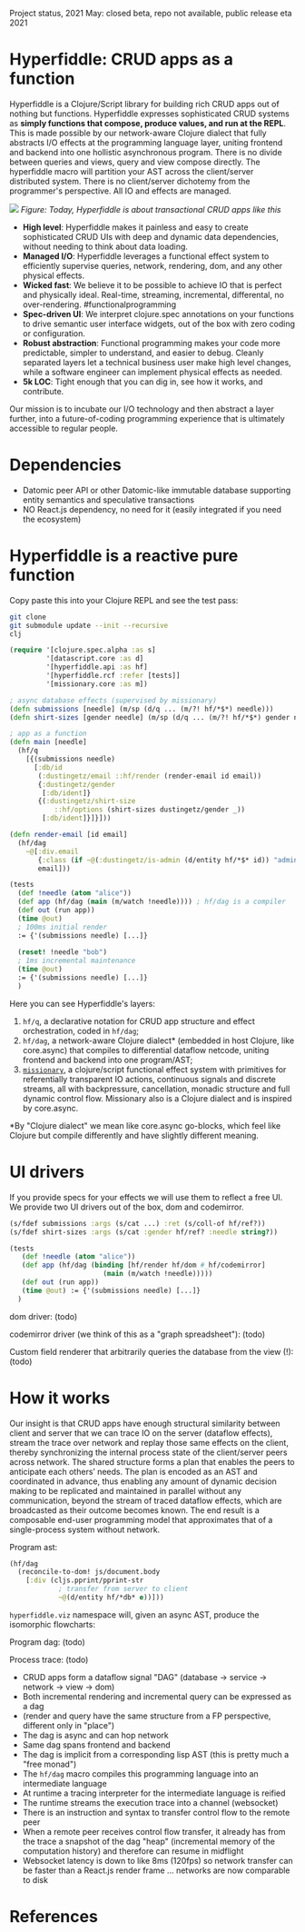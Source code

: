 Project status, 2021 May: closed beta, repo not available, public release eta 2021

# Hyperfiddle: CRUD apps as a function

Hyperfiddle is a Clojure/Script library for building rich CRUD apps out of nothing but functions. Hyperfiddle expresses sophisticated CRUD systems as **simply functions that compose, produce values, and run at the REPL**. This is made possible by our network-aware Clojure dialect that fully abstracts I/O effects at the programming language layer, uniting frontend and backend into one hollistic asynchronous program. There is no divide between queries and views, query and view compose directly. The hyperfiddle macro will partition your AST across the client/server distributed system. There is no client/server dichotemy from the programmer's perspective. All IO and effects are managed.

![](https://pbs.twimg.com/media/EqarQ0xXIAMWj7R?format=jpg&name=medium) 
*Figure: Today, Hyperfiddle is about transactional CRUD apps like this*

* **High level**: Hyperfiddle makes it painless and easy to create sophisticated CRUD UIs with deep and dynamic data dependencies, without needing to think about data loading.
* **Managed I/O**: Hyperfiddle leverages a functional effect system to efficiently supervise queries, network, rendering, dom, and any other physical effects. 
* **Wicked fast**: We believe it to be possible to achieve IO that is perfect and physically ideal. Real-time, streaming, incremental, differental, no over-rendering. #functionalprogramming
* **Spec-driven UI**: We interpret clojure.spec annotations on your functions to drive semantic user interface widgets, out of the box with zero coding or configuration.
* **Robust abstraction**: Functional programming makes your code more predictable, simpler to understand, and easier to debug. Cleanly separated layers let a technical business user make high level changes, while a software engineer can implement physical effects as needed.
* **5k LOC**: Tight enough that you can dig in, see how it works, and contribute.

Our mission is to incubate our I/O technology and then abstract a layer further, into a future-of-coding programming experience that is ultimately accessible to regular people.

# Dependencies
* Datomic peer API or other Datomic-like immutable database supporting entity semantics and speculative transactions
* NO React.js dependency, no need for it (easily integrated if you need the ecosystem)

# Hyperfiddle is a reactive pure function

Copy paste this into your Clojure REPL and see the test pass:

```bash
git clone
git submodule update --init --recursive
clj
```
```Clojure
(require '[clojure.spec.alpha :as s]
         '[datascript.core :as d]
         '[hyperfiddle.api :as hf]
         '[hyperfiddle.rcf :refer [tests]]
         '[missionary.core :as m])

; async database effects (supervised by missionary)
(defn submissions [needle] (m/sp (d/q ... (m/?! hf/*$*) needle)))
(defn shirt-sizes [gender needle] (m/sp (d/q ... (m/?! hf/*$*) gender needle)))

; app as a function
(defn main [needle]  
  (hf/q
    [{(submissions needle)
      [:db/id
       (:dustingetz/email ::hf/render (render-email id email))
       {:dustingetz/gender 
        [:db/ident]}
       {(:dustingetz/shirt-size 
           ::hf/options (shirt-sizes dustingetz/gender _))
        [:db/ident]}]}]))

(defn render-email [id email]
  (hf/dag
    ~@[:div.email
       {:class (if ~@(:dustingetz/is-admin (d/entity hf/*$* id)) "admin")} 
       email]))
```
```Clojure
(tests
  (def !needle (atom "alice"))
  (def app (hf/dag (main (m/watch !needle)))) ; hf/dag is a compiler
  (def out (run app))
  (time @out)
  ; 100ms initial render
  := {'(submissions needle) [...]}
  
  (reset! !needle "bob")
  ; 1ms incremental maintenance
  (time @out) 
  := {'(submissions needle) [...]}
  )
```

Here you can see Hyperfiddle's layers:

1. `hf/q`, a declarative notation for CRUD app structure and effect orchestration, coded in `hf/dag`;
2. `hf/dag`, a network-aware Clojure dialect* (embedded in host Clojure, like core.async) that compiles to differential dataflow netcode, uniting frontend and backend into one program/AST;
3. [`missionary`](https://github.com/leonoel/missionary), a clojure/script functional effect system with primitives for referentially transparent IO actions, continuous signals and discrete streams, all with backpressure, cancellation, monadic structure and full dynamic control flow. Missionary also is a Clojure dialect and is inspired by core.async.

*By "Clojure dialect" we mean like core.async go-blocks, which feel like Clojure but compile differently and have slightly different meaning.

# UI drivers

If you provide specs for your effects we will use them to reflect a free UI. We provide two UI drivers out of the box, dom and codemirror. 

```Clojure
(s/fdef submissions :args (s/cat ...) :ret (s/coll-of hf/ref?))
(s/fdef shirt-sizes :args (s/cat :gender hf/ref? :needle string?))

(tests
   (def !needle (atom "alice"))
   (def app (hf/dag (binding [hf/render hf/dom #_hf/codemirror]
                       (main (m/watch !needle)))))
   (def out (run app))
   (time @out) := {'(submissions needle) [...]}
  )
```

dom driver: (todo)

codemirror driver (we think of this as a "graph spreadsheet"): (todo)

Custom field renderer that arbitrarily queries the database from the view (!): (todo)

# How it works

Our insight is that CRUD apps have enough structural similarity between client and server that we can trace IO on the server (dataflow effects), stream the trace over network and replay those same effects on the client, thereby synchronizing the internal process state of the client/server peers across network. The shared structure forms a plan that enables the peers to anticipate each others’ needs. The plan is encoded as an AST and coordinated in advance, thus enabling any amount of dynamic decision making to be replicated and maintained in parallel without any communication, beyond the stream of traced dataflow effects, which are broadcasted as their outcome becomes known. The end result is a composable end-user programming model that approximates that of a single-process system without network.

Program ast:
```Clojure
(hf/dag 
  (reconcile-to-dom! js/document.body 
    [:div (cljs.pprint/pprint-str
            ; transfer from server to client
            ~@(d/entity hf/*db* e))]))
```

`hyperfiddle.viz` namespace will, given an async AST, produce the isomorphic flowcharts:

Program dag: (todo)

Process trace: (todo)

* CRUD apps form a dataflow signal "DAG" (database -> service -> network -> view -> dom)
* Both incremental rendering and incremental query can be expressed as a dag 
* (render and query have the same structure from a FP perspective, different only in "place")
* The dag is async and can hop network
* Same dag spans frontend and backend
* The dag is implicit from a corresponding lisp AST (this is pretty much a "free monad")
* The `hf/dag` macro compiles this programming language into an intermediate language
* At runtime a tracing interpreter for the intermediate language is reified
* The runtime streams the execution trace into a channel (websocket)
* There is an instruction and syntax to transfer control flow to the remote peer
* When a remote peer receives control flow transfer, it already has from the trace a snapshot of the dag "heap" (incremental memory of the computation history) and therefore can resume in midflight
* Websocket latency is down to like 8ms (120fps) so network transfer can be faster than a React.js render frame ... networks are now comparable to disk

# References
